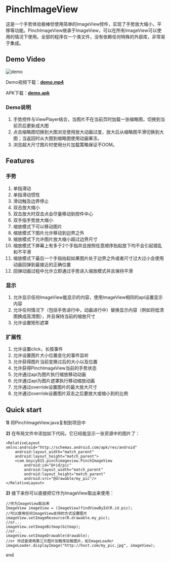 # PinchImageView

这是一个手势体验极棒但使用简单的ImageView控件，实现了手势放大缩小，平移等功能。PinchImageView继承于ImageView，可以在所有ImageView可以使用的情况下使用。全部的程序仅一个类文件，没有依赖任何特殊的外部库，非常易于集成。

## Demo Video

![demo](demo/demo.gif)

Demo视频下载：**[demo.mp4](demo/demo.mp4)**

APK下载：**[demo.apk](demo/demo.apk)**

### Demo说明

1. 手势控件与ViewPlayer结合，当图片不在当前页时加载一张缩略图，切换到当前页后更新成大图
2. 点击缩略图切换到大图浏览使用放大动画过度，放大后从缩略图平滑切换到大图；当返回时从大图到缩略图使用动画果冻。
3. 浏览超大尺寸图片时使用分片加载策略保证不OOM。

## Features

### 手势

1. 单指滑动
2. 单指滑动惯性
3. 滑动触及边界停止
4. 双击放大缩小
5. 双击放大时双击点会尽量移动到控件中心
6. 双手指手势放大缩小
7. 缩放模式下可以移动图片
8. 缩放模式下图片允许移动到边界之外
9. 缩放模式下允许图片放大缩小超过边界尺寸
10. 缩放模式下屏幕上有多于2个手指并且按照任意顺序抬起放下均不会引起错乱和不平滑
11. 缩放模式下最后一个手指抬起如果图片处于边界之外或者尺寸过大过小会使用动画回弹到最接近的正确位置
12. 回弹动画过程中允许立即通过手势进入缩放模式并且保持平滑

### 显示

1. 允许显示任何ImageView能显示的内容，使用ImageView相同的api设置显示内容
2. 允许任何情况下（包括手势进行中，动画进行中）替换显示内容（例如将低清图换成高清图），并且保持当前的缩放尺寸
3. 允许设置矩形遮罩

### 扩展性

1. 允许设置click，长按事件
2. 允许设置图片大小位置变化的事件监听
3. 允许获得图片当前变换过后的大小以及位置
4. 允许获得PinchImageView当前的手势状态
5. 允许通过api为图片执行缩放移动动画
6. 允许通过api为图片遮罩执行移动缩放动画
7. 允许通过override设置图片的最大放大尺寸
8. 允许通过override设置图片双击之后要放大或缩小到的比例

## Quick start

**1)** 将PinchImageView.java复制到项目中

**2)** 在布局文件中添加如下代码，它已经能显示一张资源中的图片了：

    <RelativeLayout xmlns:android="http://schemas.android.com/apk/res/android"
        android:layout_width="match_parent"
        android:layout_height="match_parent">
        <com.boycy815.pinchimageview.PinchImageView
            android:id="@+id/pic"
            android:layout_width="match_parent"
            android:layout_height="match_parent"
            android:src="@drawable/my_pic"/>
    </RelativeLayout>

**2)** 接下来你可以直接把它作为ImageView取出来使用：

    //作为ImageView取出来
    ImageView imageView = (ImageView)findViewById(R.id.pic);
    //可以使用任何ImageView支持的方式设置图片
    imageView.setImageResource(R.drawable.my_pic);
    //or...
    imageView.setImageBitmap(bitmap);
    //or...
    imageView.setImageDrawable(drawable);
    //or 你还能使用第三方图片加载库加载图片，如ImageLoader
    imageLoader.displayImage("http://host.com/my_pic.jpg", imageView);

end